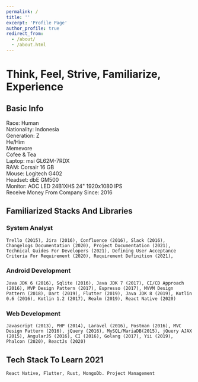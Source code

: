 ```yaml
---
permalink: /
title: ''
excerpt: 'Profile Page'
author_profile: true
redirect_from:
  - /about/
  - /about.html
---
```


# Think, Feel, Strive, Familiarize, Experience

## Basic Info

Race: Human  
Nationality: Indonesia  
Generation: Z  
He/Him  
Memevore  
Cofee & Tea  
Laptop: msi GL62M-7RDX  
RAM: Corsair 16 GB  
Mouse: Logitech G402  
Headset: dbE GM500  
Monitor: AOC LED 24B1XHS 24" 1920x1080 IPS  
Receive Money From Company Since: 2016

## Familiarized Stacks And Libraries

### System Analyst

`Trello (2015), Jira (2016), Confluence (2016), Slack (2016), Changelogs Documentation (2020), Project Documentation (2021), Technical Guides For Developers (2021), Defining User Acceptance Criteria For Requirement (2020), Requirement Definition (2021),`

### Android Development

`Java JDK 6 (2016), Sqlite (2016), Java JDK 7 (2017), CI/CD Approach (2016), MVP Design Pattern (2017), Espresso (2017), MVVM Design Pattern (2018), Dart (2019), Flutter (2019), Java JDK 8 (2019), Kotlin 0.6 (2016), Kotlin 1.2 (2017), Realm (2019), React Native (2020)`

### Web Development

`Javascript (2013), PHP (2014), Laravel (2016), Postman (2016), MVC Design Pattern (2016), jQuery (2016), MySQL/MariaDB(2015), jQuery AJAX (2015), AngularJS (2016), CI (2016), Golang (2017), Yii (2019), Phalcon (2020), ReactJs (2020)`

## Tech Stack To Learn 2021

`React Native, Flutter, Rust, MongoDb. Project Management`
